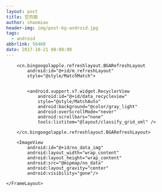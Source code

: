```yaml
---
layout: post
title: 空页面
author: shaomiao
header-img: img/post-bg-android.jpg
tags:
  - android
abbrlink: 56460
date: 2017-10-21 00:00:00
---
```

<FrameLayout
        android:layout_width="match_parent"
        android:layout_height="match_parent">

        <cn.bingoogolapple.refreshlayout.BGARefreshLayout
            android:id="@+id/m_refreshLayout"
            style="@style/MatchMatch">


            <android.support.v7.widget.RecyclerView
                android:id="@+id/data_recycleview"
                style="@style/MatchAuto"
                android:background="@color/gray_light"
                android:overScrollMode="never"
                android:scrollbars="none"
                tools:listitem="@layout/classify_grid_xml" />

        </cn.bingoogolapple.refreshlayout.BGARefreshLayout>

        <ImageView
            android:id="@+id/no_data_img"
            android:layout_width="wrap_content"
            android:layout_height="wrap_content"
            android:src="@mipmap/no_data"
            android:layout_gravity="center"
            android:visibility="gone"/>

    </FrameLayout>

